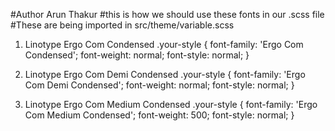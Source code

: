 #Author Arun Thakur
#this is how we should use these fonts in our .scss file
#These are being imported in src/theme/variable.scss

1. Linotype Ergo Com Condensed
.your-style {
    font-family: 'Ergo Com Condensed';
    font-weight: normal;
    font-style: normal;
}

2. Linotype Ergo Com Demi Condensed
.your-style {
    font-family: 'Ergo Com Demi Condensed';
    font-weight: normal;
    font-style: normal;
}
3. Linotype Ergo Com Medium Condensed
.your-style {
    font-family: 'Ergo Com Medium Condensed';
    font-weight: 500;
    font-style: normal;
}
